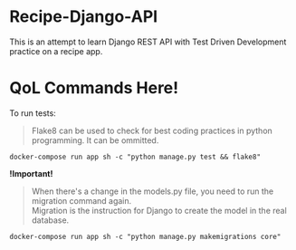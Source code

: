 # Recipe-Django-API
This is an attempt to learn Django REST API with Test Driven Development practice on a recipe app.

# QoL Commands Here!
To run tests:
>Flake8 can be used to check for best coding practices in python programming. It can be ommitted.

    docker-compose run app sh -c "python manage.py test && flake8"

**!Important!**
>When there's a change in the models.py file, you need to run the migration command again.
<br>Migration is the instruction for Django to create the model in the real database.

    docker-compose run app sh -c "python manage.py makemigrations core"
